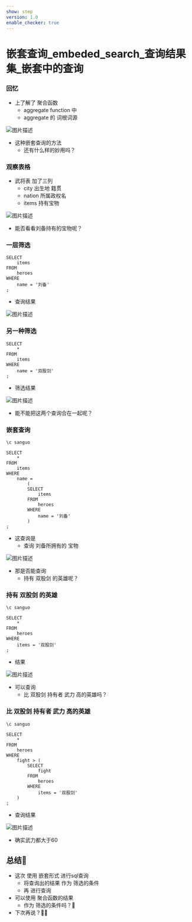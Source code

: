 ```yaml
---
show: step
version: 1.0
enable_checker: true
---
```


#   嵌套查询_embeded_search_查询结果集_嵌套中的查询 

###  回忆

- 上了解了 聚合函数 
	- aggregate function 中
	- aggregate 的 词根词源

![图片描述](https://doc.shiyanlou.com/courses/uid1190679-20230824-1692883923363)

- 这种嵌套查询的方法
	- 还有什么样的妙用吗？

### 观察表格

- 武将表 加了三列
	- city 出生地 籍贯
	- nation 所属政权名
	- items 持有宝物

![图片描述](https://doc.shiyanlou.com/courses/uid1190679-20230623-1687493693326)

- 能否看看刘备持有的宝物呢？

### 一层筛选

```
SELECT 
    items
FROM 
    heroes
WHERE
    name = '刘备'
;
```

- 查询结果

![图片描述](https://doc.shiyanlou.com/courses/uid1190679-20230623-1687494020258)

### 另一种筛选

```
SELECT 
    *
FROM 
    items
WHERE
    name = '双股剑'
;
```

- 筛选结果

![图片描述](https://doc.shiyanlou.com/courses/uid1190679-20230623-1687494129294)

- 能不能把这两个查询合在一起呢？

### 嵌套查询

```
\c sanguo

SELECT 
    *
FROM 
	items
WHERE 
	name = 
		(
	    SELECT 
	        items
		FROM 
	    	heroes
		WHERE
	    	name = '刘备'
	    )
;
```

- 这查询是
	- 查询 刘备所拥有的 宝物

![图片描述](https://doc.shiyanlou.com/courses/uid1190679-20230825-1692968968055)

- 那是否能查询
	- 持有 双股剑 的英雄呢？ 

### 持有 双股剑 的英雄

```
\c sanguo

SELECT 
    *
FROM 
	heroes
WHERE 
	items = '双股剑'
;
```

- 结果

![图片描述](https://doc.shiyanlou.com/courses/uid1190679-20230825-1692969207251)

- 可以查询 
	- 比 双股剑 持有者 武力 高的英雄吗？

### 比 双股剑 持有者 武力 高的英雄

```
\c sanguo

SELECT 
    *
FROM 
	heroes
WHERE 
	fight > (
		SELECT
			fight
		FROM
			heroes
		WHERE
			items = '双股剑'
	)
;
```

- 查询结果

![图片描述](https://doc.shiyanlou.com/courses/uid1190679-20230825-1692969515527)

- 确实武力都大于60

## 总结🤔
- 这次 使用 嵌套形式 进行sql查询
	- 将查询出的结果 作为 筛选的条件 
	- 再 进行查询
- 可以使用 聚合函数的结果
	- 作为 筛选的条件吗？🤔
- 下次再说？👋🏻